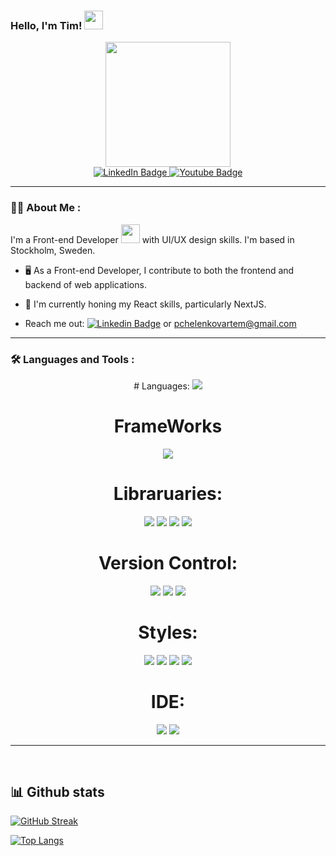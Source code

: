   <div align="right">
    <img src="https://komarev.com/ghpvc/?username=ArtemPchela&style=flat-square&color=blue" alt=""/>
  </div>

### Hello, I'm Tim! <img src="https://media.giphy.com/media/hvRJCLFzcasrR4ia7z/giphy.gif" width="30px"/>

<div id="header" align="center">
  <img src="https://media4.giphy.com/media/f6hnhHkks8bk4jwjh3/giphy.gif?cid=ecf05e47tcf11oev0ipk3pcfz38r502njcytndip46ekht3x&rid=giphy.gif&ct=s" width="200"/>
</div>

<div id="badges" align="center">
  <a href="https://www.linkedin.com/in/artem-pchelenkov/">
    <img src="https://img.shields.io/badge/LinkedIn-blue?style=for-the-badge&logo=linkedin&logoColor=white" alt="LinkedIn Badge"/>
  </a>
  <a href="https://www.youtube.com/channel/UCoj31C7m4TnH4scqWD-1Yew">
    <img src="https://img.shields.io/badge/YouTube-red?style=for-the-badge&logo=youtube&logoColor=white" alt="Youtube Badge"/>
  </a>
</div>

---

### :man_technologist: About Me :

I'm a Front-end Developer <img src="https://media.giphy.com/media/WUlplcMpOCEmTGBtBW/giphy.gif" width="30"> with UI/UX design skills. I'm based in Stockholm, Sweden.

- :desktop_computer: As a Front-end Developer, I contribute to both the frontend and backend of web applications.

- :brain: I'm currently honing my React skills, particularly NextJS.

- Reach me out: 
[![Linkedin Badge](https://img.shields.io/badge/Artsiom-blue?style=for-the-badge&logo=Linkedin&logoColor=white)](https://www.linkedin.com/in/artem-pchelenkov/) or pchelenkovartem@gmail.com

---

### :hammer_and_wrench: Languages and Tools :

<div align="center">
<!--   https://img.shields.io icons-->
   # Languages:
  <img src="https://img.shields.io/badge/JavaScript-F1C40F?style=for-the-badge&logo=JavaScript&logoColor=white"/>
  
  # FrameWorks
  <img src="https://img.shields.io/badge/next.js-3776AB?style=for-the-badge&logo=next.js&logoColor=white"/>
  
  # Libraruaries:
  <img src="https://img.shields.io/badge/react-3776AB?style=for-the-badge&logo=react&logoColor=white"/>
  
  <img src="https://img.shields.io/badge/html5-3776AB?style=for-the-badge&logo=html5&logoColor=white"/>
  
  <img src="https://img.shields.io/badge/node.js-3776AB?style=for-the-badge&logo=node.js&logoColor=white"/>
  <img src="https://img.shields.io/badge/amazonwebservices-3776AB?style=for-the-badge&logo=amazonwebservices&logoColor=white"/>
  
  # Version Control:
  <img src="https://img.shields.io/badge/git-3776AB?style=for-the-badge&logo=git&logoColor=white"/>
  <img src="https://img.shields.io/badge/github-3776AB?style=for-the-badge&logo=github&logoColor=white"/>
  <img src="https://img.shields.io/badge/gitlab-3776AB?style=for-the-badge&logo=gitlab&logoColor=white"/>
  
  
  
  # Styles:
  <img src="https://img.shields.io/badge/css3-3776AB?style=for-the-badge&logo=css3&logoColor=white"/>
  <img src="https://img.shields.io/badge/sass-3776AB?style=for-the-badge&logo=sass&logoColor=white"/>
  <img src="https://img.shields.io/badge/bootstrap-3776AB?style=for-the-badge&logo=bootstrap&logoColor=white"/>
  <img src="https://img.shields.io/badge/materialUI-3776AB?style=for-the-badge&logo=materialui&logoColor=white"/>
  
  # IDE:
  <img src="https://img.shields.io/badge/webstorm-3776AB?style=for-the-badge&logo=webstorm&logoColor=white"/>
  <img src="https://img.shields.io/badge/vscode-3776AB?style=for-the-badge&logo=vscode&logoColor=white"/>
</div>

---

&nbsp;
&nbsp;
## 📊 Github stats

<div id="graph">

[![GitHub Streak](http://github-readme-streak-stats.herokuapp.com?user=ArtemPchela&theme=merko&hide_border=true&date_format=j%20M%5B%20Y%5D)](https://git.io/streak-stats)
    
[![Top Langs](https://github-readme-stats.vercel.app/api/top-langs/?username=ArtemPchela&theme=merko&layout=compact)](https://github.com/ArtemPchela/github-readme-stats)

</div>

